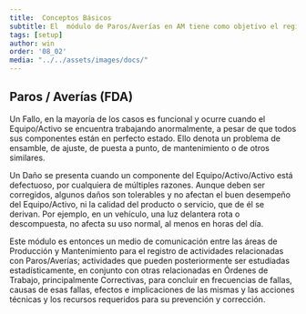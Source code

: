 ```yaml
---
title:  Conceptos Básicos
subtitle: El  módulo de Paros/Averías en AM tiene como objetivo el registro simple pero detallado de los hechos y de las actividades que se ejecutan como consecuencia de un Fallo, Paro o una Avería en la prestación del servicio de un Activo. 
tags: [setup]
author: win
order: '08_02'
media: "../../assets/images/docs/"
---
```


## Paros / Averías (FDA)

Un Fallo, en la mayoría de los casos es funcional y ocurre cuando el Equipo/Activo se encuentra trabajando anormalmente, a pesar de que todos sus componentes  están en  perfecto estado. Ello denota un problema  de  ensamble,  de  ajuste, de puesta a punto, de mantenimiento o de otros similares.

Un Daño se presenta cuando un componente del Equipo/Activo/Activo está defectuoso, por cualquiera de múltiples razones. Aunque deben ser corregidos, algunos daños son tolerables y no afectan el buen desempeño del Equipo/Activo, ni la calidad del producto o servicio, que de él se derivan. Por ejemplo, en un vehículo, una luz delantera rota o descompuesta, no afecta su uso normal, al menos en horas del día.

Este módulo es entonces un medio de comunicación entre las áreas de Producción  y Mantenimiento para  el registro  de   actividades  relacionadas  con  Paros/Averías; actividades que pueden posteriormente ser estudiadas estadísticamente, en conjunto con otras relacionadas en Órdenes de Trabajo, principalmente Correctivas,  para concluir en frecuencias de fallas, causas de esas fallas, efectos e implicaciones de las mismas y las acciones técnicas y los recursos requeridos para su prevención y corrección.

